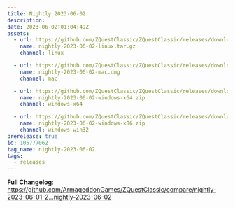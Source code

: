 ```yaml
---
title: Nightly 2023-06-02
description: 
date: 2023-06-02T01:04:49Z
assets: 
  - url: https://github.com/ZQuestClassic/ZQuestClassic/releases/download/nightly-2023-06-02/nightly-2023-06-02-linux.tar.gz
    name: nightly-2023-06-02-linux.tar.gz
    channel: linux

  - url: https://github.com/ZQuestClassic/ZQuestClassic/releases/download/nightly-2023-06-02/nightly-2023-06-02-mac.dmg
    name: nightly-2023-06-02-mac.dmg
    channel: mac

  - url: https://github.com/ZQuestClassic/ZQuestClassic/releases/download/nightly-2023-06-02/nightly-2023-06-02-windows-x64.zip
    name: nightly-2023-06-02-windows-x64.zip
    channel: windows-x64

  - url: https://github.com/ZQuestClassic/ZQuestClassic/releases/download/nightly-2023-06-02/nightly-2023-06-02-windows-x86.zip
    name: nightly-2023-06-02-windows-x86.zip
    channel: windows-win32
prerelease: true
id: 105777062
tag_name: nightly-2023-06-02
tags:
  - releases
---
```


**Full Changelog**: https://github.com/ArmageddonGames/ZQuestClassic/compare/nightly-2023-06-01-2...nightly-2023-06-02

